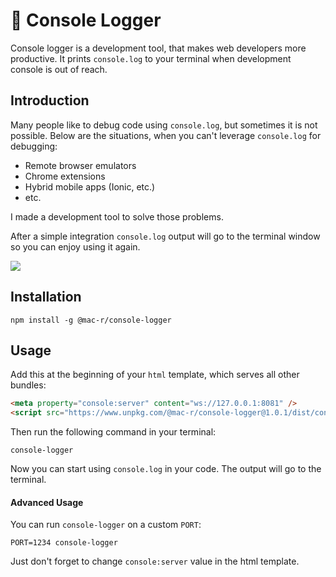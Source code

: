 # 📝 Console Logger

Console logger is a development tool, that makes web developers more productive. It prints `console.log` to your terminal when development console is out of reach.

## Introduction

Many people like to debug code using `console.log`, but sometimes it is not possible. Below are the situations, when you can't leverage `console.log` for debugging:
  - Remote browser emulators
  - Chrome extensions
  - Hybrid mobile apps (Ionic, etc.)
  - etc.

I made a development tool to solve those problems.

After a simple integration `console.log` output will go to the terminal window so you can enjoy using it again.

<img src="https://cdn.blinkloader.com/express/qf0gEaOkgpWuKfYxseTMO4LnA/Screen Shot 2019-09-19 at 15.56.57.png"/>

## Installation

```
npm install -g @mac-r/console-logger
```

## Usage

Add this at the beginning of your `html` template, which serves all other bundles:

```html
<meta property="console:server" content="ws://127.0.0.1:8081" />
<script src="https://www.unpkg.com/@mac-r/console-logger@1.0.1/dist/console-logger.min.js"></script>
```

Then run the following command in your terminal:

```
console-logger
```

Now you can start using `console.log` in your code. The output will go to the terminal.

#### Advanced Usage

You can run `console-logger` on a custom `PORT`:

```
PORT=1234 console-logger
```

Just don't forget to change `console:server` value in the html template.
